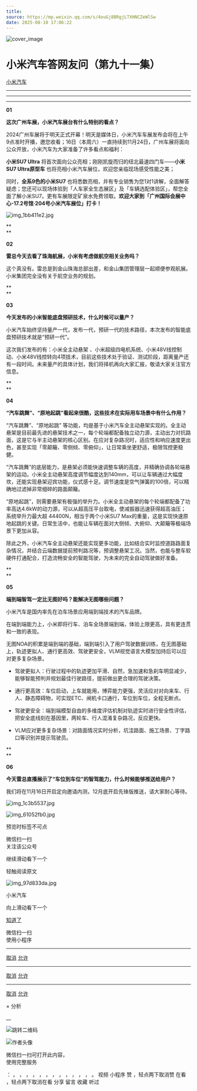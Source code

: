 ```yaml
---
title: 
source: https://mp.weixin.qq.com/s/4ouGj8BRgjLTXHNCZeWlSw
date: 2025-08-10 17:06:22
---
```


![cover_image](images/img_9dfd63f0.jpg)


#  小米汽车答网友问（第九十一集）


[ 小米汽车 ](<javascript:void\(0\);>)

______

****  
****

****01****

**这次广州车展，小米汽车展台有什么特别的看点？**

2024广州车展将于明天正式开幕！明天是媒体日，小米汽车车展发布会将在上午9点准时开播，邀您收看；16日（本周六）一直持续到11月24日，广州车展将面向公众开放，小米汽车为大家准备了许多看点和福利：

**小米SU7 Ultra** 将首次面向公众亮相；刚刚凯旋而归的纽北最速四门车——**小米SU7 Ultra原型车** 也将亮相小米汽车展位，欢迎您亲临现场感受性能之美；

同时，**全系9色的小米SU7** 也将悉数亮相，并有专业销售为您1对1讲解，全面解答疑虑；您还可以现场体验到「人车家全生态展区」及「车辆选配体验区」，帮您全面了解小米SU7。更有车展限定矿泉水免费领取。**欢迎大家到「广州国际会展中心-17.2号馆·204号小米汽车展位」打卡！**

![img_1bb411e2.jpg](images/img_1bb411e2.jpg)

  

**  
**

**02**

**雷总今天去看了珠海航展，小米有考虑做航空相关业务吗？**

这个真没有。雷总是到金山珠海总部出差，和金山集团管理层一起顺便参观航展。小米集团完全没有关于航空业务的规划。

**  
**

**03**

**今天发布的小米智能底盘预研技术，什么时候可以量产？**

小米汽车始终坚持量产一代，发布一代，预研一代的技术路径，本次发布的智能底盘预研技术就是“预研一代”。

这次我们发布的有：小米全主动悬架 、小米超级四电机系统、小米48V线控制动、小米48V线控转向4项技术，目前这些技术处于验证、测试阶段，距离量产还有一段时间。未来量产的具体计划，我们将择机再向大家汇报，敬请大家关注官方信息。

**  
**

**04**

**“汽车跳舞”、“原地起跳”看起来很酷，这些技术在实际用车场景中有什么作用？**

“汽车跳舞”、“原地起跳” 等功能，均是基于小米汽车全主动悬架实现的。全主动悬架是目前最先进的悬架技术之一，每个轮端都配备独立动力源，主动出力对抗路面，这是它与半主动悬架的核心区别。在应对复杂路况时，适应性和响应速度更出色，甚至实现「零颠簸、零侧倾、零俯仰」，让日常乘坐更舒适，极限驾控更稳健。

“汽车跳舞”的底层能力，是悬架必须能快速调整车辆的高度，并精确协调各轮端悬架的运动。小米全主动悬架高度调节幅度达到140mm，可以让车辆通过大幅度坎，还能实现悬架迎宾功能，仪式感十足。调节速度是空气弹簧的100倍，可以精确地过滤掉非常细碎的路面颠簸。

“原地起跳”，则需要悬架有极强的举升力。小米全主动悬架的每个轮端都配备了功率高达4.6kW的动力源，可以从超高压平台取电，使减振器迅速获得超高油压；系统举升力最大超 44400N，相当于两个小米SU7 Max的重量，这是实现快速原地起跳的关键。日常生活中，也能让车辆在面对大侧倾、大俯仰、大颠簸等极端场景下更加从容。

除此之外，小米汽车全主动悬架还能实现更多功能，比如结合实时监控道路路面复杂情况，并结合云端数据提前预判路况等，预调整悬架工况。当然，也能与整车软硬件打通配合，打造流畅安全的智能驾驶，为未来的完全自动驾驶做好准备。

**  
**

**05**

**端到端智驾一定比无图好吗？能解决无图哪些问题？**

小米汽车是国内率先在泊车场景应用端到端技术的汽车品牌。

在端到端能力上，小米即将行车、泊车全场景端到端，体验上限更高，具有更连贯和一致的表现。

无图NOA的积累是端到端的基础，端到端引入了用户驾驶数据训练，在无图基础上，轨迹更拟人、通行更高效、驾驶更安全，VLM视觉语言大模型加持后可以应对更多复杂场景。

  * 驾驶更拟人：行驶过程中的轨迹更加平滑、自然，急加速和急刹车明显减少，能够智能预判并规划最佳行驶路径，提前做出更合理的驾驶决策。

  * 通行更高效：车位启动，上车就能用，博弈能力更强，灵活应对对向来车、行人、静态障碍物，可实现ETC、闸机卡口通行，车位到车位，全程无断点。

  * 驾驶更安全：端到端模型自由的多维度评估机制对轨迹实时进行安全性评估，把安全底线刻在基因里，两轮车、行人混淆复杂路况，反应更快。

  * VLM应对更多复杂场景：对路面情况实时分析，坑洼路面、施工场景、丁字路口等识别并提示驾驶员。

**  
**

**06**

**今天雷总直播展示了“车位到车位”的智驾能力，什么时候能够推送给用户？**

我们将在11月16日开启定向邀请内测，12月底开启先锋版推送，请大家耐心等待。

  

![img_1c3b5537.jpg](images/img_1c3b5537.jpg)

![img_61052fb0.jpg](images/img_61052fb0.jpg)

[](<>)[](<>)

预览时标签不可点

微信扫一扫  
关注该公众号

继续滑动看下一个

轻触阅读原文

![img_97d833da.jpg](images/img_97d833da.jpg)

小米汽车 

向上滑动看下一个

[知道了](<javascript:;>)

微信扫一扫  
使用小程序

****

[取消](<javascript:void\(0\);>) [允许](<javascript:void\(0\);>)

****

[取消](<javascript:void\(0\);>) [允许](<javascript:void\(0\);>)

****

[取消](<javascript:void\(0\);>) [允许](<javascript:void\(0\);>)

× 分析

__

![跳转二维码]()

![作者头像](images/img_97d833da.jpg)

微信扫一扫可打开此内容，  
使用完整服务

： ， ， ， ， ， ， ， ， ， ， ， ， 。 视频 小程序 赞 ，轻点两下取消赞 在看 ，轻点两下取消在看 分享 留言 收藏 听过